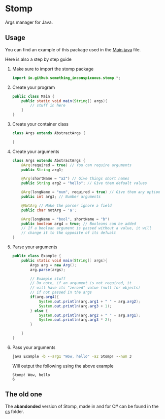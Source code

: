# Stomp
Args manager for Java.

## Usage

You can find an example of this package used in the
[Main.java](stomp\src\main\java\io\github\something_inconspicuous\Main.java)
file.

Here is also a step by step guide

1. Make sure to import the stomp package
    ```java
    import io.github.something_inconspicuous.stomp.*;
    ```

2. Create your program
    ```java
    public class Main {
        public static void main(String[] args){
            // stuff in here
        }
    }
    ```

3. Create your container class
    ```java
    class Args extends AbstractArgs {

    }
    ```

4. Create your arguments
    ```java
    class Args extends AbstractArgs {
        @Arg(required = true) // You can require arguments
        public String arg1;

        @Arg(shortName = "a2") // Give things short names
        public String arg2 = "hello"; // Give them defualt values

        @Arg(longName = "num", required = true) // Give them any option name you want
        public int arg3; // Number arguments

        @NotArg // Make the parser ignore a field 
        public char notArg = 'a';

        @Arg(longName = "bool", shortName = "b")
        public boolean arg4 = true; // Booleans can be added
        // If a boolean argument is passed without a value, it will
        // change it to the opposite of its defualt
    }
    ```

5. Parse your arguments
    ```java
    public class Example {
        public static void main(String[] args){
            Args arg = new Arg();
            arg.parse(args);

            // Example stuff
            // Do note, if an argument is not required, it
            // will have its "zeroed" value (null for objects)
            // if not passed in the args
            if(arg.arg4){
                System.out.println(arg.arg1 + " " + arg.arg2);
                System.out.println(arg.arg3 + 1);
            } else {
                System.out.println(arg.arg2 + " " + arg.arg1);
                System.out.println(arg.arg3 * 2);
            }

        }
    }
    ```

6. Pass your arguments <br>
    ```cmd
    java Example -b --arg1 "Wow, hello" -a2 Stomp! --num 3
    ```
    Will output the following using the above example
    ```
    Stomp! Wow, hello
    6
    ```

## The old one

The **abandonded** version of Stomp, made in and for C# can be found in the
[cs](./cs) folder.
